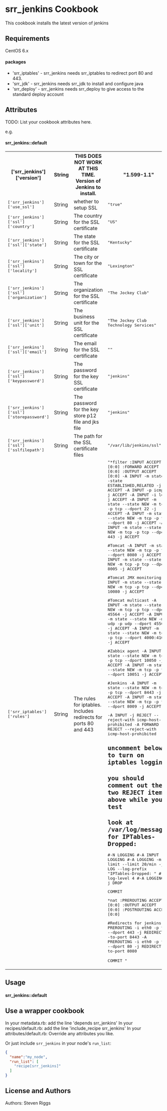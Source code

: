 srr_jenkins Cookbook
======================
This cookbook installs the latest version of jenkins

Requirements
------------
CentOS 6.x

#### packages
- 'srr_iptables' - srr_jenkins needs srr_iptables to redirect port 80 and 443.
- 'srr_jdk' - srr_jenkins needs srr_jdk to install and configure java
- 'srr_deploy' - srr_jenkins needs srr_deploy to give access to the standard deploy account


Attributes
----------
TODO: List your cookbook attributes here.

e.g.
#### srr_jenkins::default
<table>
  <tr>
    <th>['srr_jenkins']['version']</th>
    <th>String</th>
    <th>THIS DOES NOT WORK AT THIS TIME. Version of Jenkins to install.</th>
    <th>"1.599-1.1"</th>
  </tr>
  <tr>
    <td><tt>['srr_jenkins']['use_ssl']</tt></td>
    <td>String</td>
    <td>whether to setup SSL</td>
    <td><tt>"true"</tt></td>
  </tr>
  <tr>
    <td><tt>['srr_jenkins']['ssl']['country']</tt></td>
    <td>String</td>
    <td>The country for the SSL certificate</td>
    <td><tt>"US"</tt></td>
  </tr>
  <tr>
    <td><tt>['srr_jenkins']['ssl']['state']</tt></td>
    <td>String</td>
    <td>The state for the SSL certificate</td>
    <td><tt>"Kentucky"</tt></td>
  </tr>
  <tr>
    <td><tt>['srr_jenkins']['ssl']['locality']</tt></td>
    <td>String</td>
    <td>The city or town for the SSL certificate</td>
    <td><tt>"Lexington"</tt></td>
  </tr>
  <tr>
    <td><tt>['srr_jenkins']['ssl']['organization']</tt></td>
    <td>String</td>
    <td>The organization for the SSL certificate</td>
    <td><tt>"The Jockey Club"</tt></td>
  </tr>
  <tr>
    <td><tt>['srr_jenkins']['ssl']['unit']</tt></td>
    <td>String</td>
    <td>The business unit for the SSL certificate</td>
    <td><tt>"The Jockey Club Technology Services"</tt></td>
  </tr>
  <tr>
    <td><tt>['srr_jenkins']['ssl']['email']</tt></td>
    <td>String</td>
    <td>The email for the SSL certificate</td>
    <td><tt>""</tt></td>
  </tr>
  <tr>
    <td><tt>['srr_jenkins']['ssl']['keypassword']</tt></td>
    <td>String</td>
    <td>The password for the key SSL certificate</td>
    <td><tt>"jenkins"</tt></td>
  </tr>
  <tr>
    <td><tt>['srr_jenkins']['ssl']['storepassword']</tt></td>
    <td>String</td>
    <td>The password for the key store p12 file and jks file</td>
    <td><tt>"jenkins"</tt></td>
  </tr>
  <tr>
    <td><tt>['srr_jenkins']['ssl']['sslfilepath']</tt></td>
    <td>String</td>
    <td>The path for the SSL certificate files</td>
    <td><tt>"/var/lib/jenkins/ssl"</tt></td>
  </tr>
  <tr>
    <td><tt>['srr_iptables']['rules']</tt></td>
    <td>String</td>
    <td>The rules for iptables. Includes redirects for ports 80 and 443</td>
    <td><tt>"*filter
:INPUT ACCEPT [0:0]
:FORWARD ACCEPT [0:0]
:OUTPUT ACCEPT [0:0]
-A INPUT -m state --state ESTABLISHED,RELATED -j ACCEPT
-A INPUT -p icmp -j ACCEPT
-A INPUT -i lo -j ACCEPT
-A INPUT -m state --state NEW -m tcp -p tcp --dport 22 -j ACCEPT
-A INPUT -m state --state NEW -m tcp -p tcp --dport 80 -j ACCEPT
-A INPUT -m state --state NEW -m tcp -p tcp --dport 443 -j ACCEPT

#Tomcat
-A INPUT -m state --state NEW -m tcp -p tcp --dport 8080 -j ACCEPT
-A INPUT -m state --state NEW -m tcp -p tcp --dport 8005 -j ACCEPT

#Tomcat JMX monitoring
-A INPUT -m state --state NEW -m tcp -p tcp --dport 10080 -j ACCEPT

#Tomcat multicast
-A INPUT -m state --state NEW -m tcp -p tcp --dport 45564 -j ACCEPT
-A INPUT -m state --state NEW -m udp -p udp --dport 45564 -j ACCEPT
-A INPUT -m state --state NEW -m tcp -p tcp --dport 4000:4100 -j ACCEPT

#Zabbix agent
-A INPUT -m state --state NEW -m tcp -p tcp --dport 10050 -j ACCEPT
-A INPUT -m state --state NEW -m tcp -p tcp --dport 10051 -j ACCEPT

#Jenkins
-A INPUT -m state --state NEW -m tcp -p tcp --dport 8443 -j ACCEPT
-A INPUT -m state --state NEW -m tcp -p tcp --dport 8009 -j ACCEPT

-A INPUT -j REJECT --reject-with icmp-host-prohibited
-A FORWARD -j REJECT --reject-with icmp-host-prohibited

##  uncomment below to turn on iptables logging
##  you should comment out the two REJECT items above while you test
##  look at /var/log/messages for IPTables-Dropped:
#-N LOGGING
#-A INPUT -j LOGGING
#-A LOGGING -m limit --limit 20/min -j LOG --log-prefix \"IPTables-Dropped: \" #--log-level 4
#-A LOGGING -j DROP

COMMIT


*nat
:PREROUTING ACCEPT [0:0]
:OUTPUT ACCEPT [0:0]
:POSTROUTING ACCEPT [0:0]

#Redirects for jenkins
-A PREROUTING -i eth0 -p tcp --dport 443 -j REDIRECT --to-port 8443
-A PREROUTING -i eth0 -p tcp --dport 80 -j REDIRECT --to-port 8080

COMMIT
"</tt></td>
  </tr>
</table>

Usage
-----
#### srr_jenkins::default

## Use a wrapper cookbook ##
In your metadata.rb: add the line 'depends srr_jenkins'
In your recipes/default.rb: add the line 'include_recipe srr_jenkins'
In your attributes/default.rb: Override any attributes you like.


Or just include `srr_jenkins` in your node's `run_list`:

```json
{
  "name":"my_node",
  "run_list": [
    "recipe[srr_jenkins]"
  ]
}
```


License and Authors
-------------------
Authors: Steven Riggs
